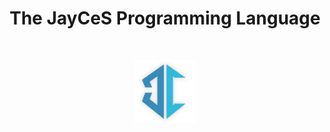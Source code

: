 <h1 align="center">The JayCeS Programming Language</h1></br>

<p align="center">
<img src="etc/logo.png" width="20%" height="20%"/>
</p>
